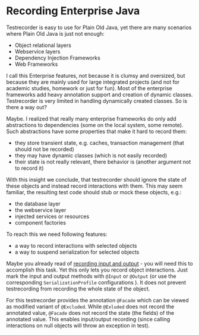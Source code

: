 Recording Enterprise Java
=========================

Testrecorder is easy to use for Plain Old Java, yet there are many scenarios where Plain Old Java is just not enough:

* Object relational layers
* Webservice layers
* Dependency Injection Frameworks
* Web Frameworks

I call this Enterprise features, not because it is clumsy and oversized, but because they are mainly used for large integrated projects (and not for academic studies, homework or just for fun). Most of the enterprise frameworks add heavy annotation support and creation of dynamic classes. Testrecorder is very limited in handling dynamically created classes. So is there a way out?

Maybe. I realized that really many enterprise frameworks do only add abstractions to dependencies (some on the local system, some remote). Such abstractions have some properties that make it hard to record them:

* they store transient state, e.g. caches, transaction management (that should not be recorded)
* they may have dynamic classes (which is not easily recorded)
* their state is not really relevant, there behavior is (another argument not to record it)

With this insight we conclude, that testrecorder should ignore the state of these objects and instead record interactions with them. This may seem familiar, the resulting test code should stub or mock these objects, e.g.:

* the database layer
* the webservice layer
* injected services or resources
* component factories

To reach this we need following features:

* a way to record interactions with selected objects
* a way to suspend serialization for selected objects

Maybe you already read of [recording input and output](RecordingIO.md) - you will need this to accomplish this task. Yet this only lets you record object interactions. Just mark the input and output methods with `@Input` or `@Output` (or use the corresponding `SerializationProfile` configurations ). It does not prevent testrecording from recording the whole state of the object.   

For this testrecorder provides the annotation `@Facade` which can be viewed as modified variant of `@Excluded`. While `@Exluded` does not record the annotated value, `@Facade` does not record the state (the fields) of the annotated value. This enables input/output recording (since calling interactions on null objects will throw an exception in test).
